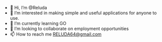 - 👋 Hi, I’m @Reluda
- 👀 I’m interested in making simple and useful applications for anyone to use.
- 🌱 I’m currently learning GO
- 💞️ I’m looking to collaborate on employment opportunities
- 📫 How to reach me RELUDA64@gmail.com 

<!---
Reluda/Reluda is a ✨ special ✨ repository because its `README.md` (this file) appears on your GitHub profile.
You can click the Preview link to take a look at your changes.
--->
